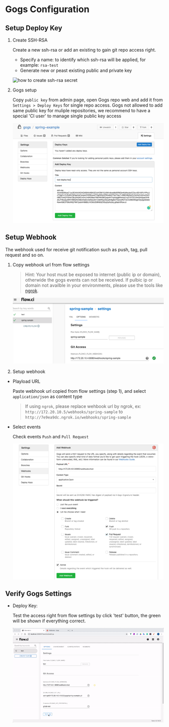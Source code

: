 # Gogs Configuration

## Setup Deploy Key

1. Create SSH-RSA
  
    Create a new ssh-rsa or add an existing to gain git repo access right.

    - Specify a name: to identify which ssh-rsa will be applied, for example: `rsa-test`
    - Generate new or peast existing public and private key

    ![how to create ssh-rsa secret](../secret/img/ssh_rsa_create.png)

2. Gogs setup

    Copy `public key` from admin page, open Gogs repo web and add it from `Settings > Deploy Keys` for single repo access. Gogs not allowed to add same public key for muliple repositories, we recommend to have a special 'CI user' to manage single public key access

    ![gogs_setup_deploy_key](./img/gogs_setup_deploy_key.png)

## Setup Webhook

The webhook used for receive git notification such as push, tag, pull request and so on.

1. Copy webhook url from flow settings
    > Hint: Your host must be exposed to internet (public ip or domain), otherwide the gogs events can not be received.
    > If pulbic ip or domain not availble in your environments, please use the tools like [ngrok](https://ngrok.com/).  

   ![webhook settings](./img/github_select_webhook_url.png)

2. Setup webhook

- Playload URL
  
  Paste webhook url copied from flow settings (step 1), and select `application/json` as content type

  > If using `ngrok`, please replace wehbook url by ngrok, ex: `http://172.20.10.5/webhooks/spring-sample` to `http://7e9ea9dc.ngrok.io/webhooks/spring-sample`

- Select events
  
  Check events `Push` and `Pull Request`
  
  ![events](./img/gogs_setup_webhook.png)

## Verify Gogs Settings

- Deploy Key:
  
  Test the access right from flow settings by click 'test' button, the green will be shown if everything correct.

  ![gogs_test](./img/gogs_test_config.gif)